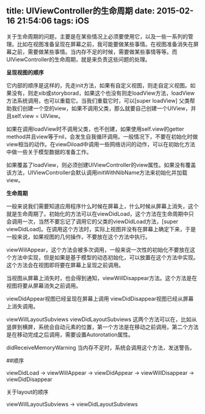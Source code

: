 title: UIViewController的生命周期
date: 2015-02-16 21:54:06
tags: iOS
---
关于生命周期的问题，主要是在某些情况上必须要使用它，以及一些一系列的管理。比如在视图准备呈现在屏幕之前，我可能要做某些事情。在视图准备消失在屏幕之前，需要做某些事情。当内存不足的时候，需要做某些事情等等。而UIViewController的生命周期，就是来负责这些问题的处理。

**呈现视图的顺序**

它内部的顺序是这样的，先走init方法，如果有自定义视图，则走自定义视图。如果没有，则走xib或storyborad，如果这个也没有则走loadView方法，loadView方法系统调用，也可以重载它。当我们重载它时，可以[super loadView] 父类帮助我们创建一个空的view，如果不调用父类，那么就要自己创建一个UIView，并且self.view = UIView。

如果在调用loadView时不调用父类，也不创建，如果使用self.view的getter method并且view等于nil，会发生自我循环调用。一般情况下，不要在初始化时做view相当的动作。在viewDiload中调用一些网络访问的动作，可以在初始化方法中做一些关于模型数据的准备工作。

如果覆盖了loadView，则必须创建UIViewController的view属性。如果没有覆盖该方法，UIViewController会默认调用initWithNibName方法来初始化并加载view。

**生命周期**

一般来说我们需要知道应用程序什么时候在屏幕上，什么时候从屏幕上消失，这个就是生命周期了。初始化的方法可以在viewDidLoad，这个方法在生命周期中只会调用一次，当然不要忘记了调用它的父类的viewDidLoad方法，[super viewDidLoad]。在调用这个方法时，实际上视图并没有在屏幕上确定下来，于是一般来说，如果视图的几何操作，不要放在这个方法中执行。

viewWillAppear，这个方法会被多次调用，一般来说一次性的初始化不要放在这个方法中实现，但是如果是基于模型的动态初始化，可以放置在这个方法中实现。这个方法会在视图即将要在屏幕上呈现之前调用。

当视图从屏幕上消失时，也会得到通知，viewWillDisappear方法。这个方法是在视图将要从屏幕消失之前调用。

viewDidAppear视图已经呈现在屏幕上调用 viewDidDisappear视图已经从屏幕上消失调用。

viewWillLayoutSubviews  viewDidLayoutSubviews 这两个方法可以在，比如从竖屏到横屏，系统会自动元素的位置，第一个方法是在移动之前调用，第二个方法是在移动完成之后调用，需要设置Autorotation属性。

didReceiveMemoryWarning 当内存不足时，系统会调用这个方法，发送警告。 

##顺序

viewDidLoad -> viewWillAppear -> viewDidAppear -> viewWillDisappear -> viewDidDisappear

关于layout的顺序

viewWillLayoutSubviews -> viewDidLayoutSubviews

